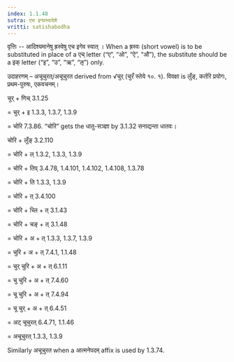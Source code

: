 ```yaml
---
index: 1.1.48
sutra: एच इग्घ्रस्वादेशे
vritti: satishabodha
---
```



वृत्तिः -- आदिश्यमानेषु ह्रस्वेषु एच इगेव स्यात् । When a ह्रस्वः (short vowel) is to be substituted in place of a एच् letter (“ए”, “ओ”, “ऐ”, “औ”), the substitute should be a इक् letter (“इ”, “उ”, “ऋ”, “ऌ”) only.


उदाहरणम् – अचूचुरत्/अचूचुरत derived from √चुर् (चुरँ स्तेये १०. १). विवक्षा is लुँङ्, कर्तरि प्रयोगः, प्रथम-पुरुषः, एकवचनम्।


चुर् + णिच् 3.1.25

= चुर् + इ 1.3.3, 1.3.7, 1.3.9

= चोरि 7.3.86. “चोरि” gets the धातु-सञ्ज्ञा by 3.1.32 सनाद्यन्ता धातवः।


चोरि + लुँङ् 3.2.110

= चोरि + ल् 1.3.2, 1.3.3, 1.3.9

= चोरि + तिप् 3.4.78, 1.4.101, 1.4.102, 1.4.108, 1.3.78

= चोरि + ति 1.3.3, 1.3.9

= चोरि + त् 3.4.100

= चोरि + च्लि + त् 3.1.43

= चोरि + चङ् + त् 3.1.48

= चोरि + अ + त् 1.3.3, 1.3.7, 1.3.9

= चुरि + अ + त् 7.4.1, 1.1.48

= चुर् चुरि + अ + त् 6.1.11

= चु चुरि + अ + त् 7.4.60

= चू चुरि + अ + त् 7.4.94

= चू चुर् + अ + त् 6.4.51

= अट् चूचुरत् 6.4.71, 1.1.46

= अचूचुरत् 1.3.3, 1.3.9


Similarly अचूचुरत when a आत्मनेपदम् affix is used by 1.3.74.

